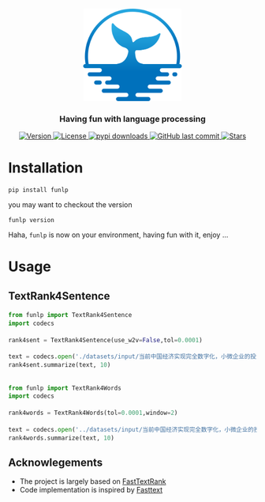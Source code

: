 
<p align="center">
    <img width="200" src="https://github.com/szj2ys/funlp/raw/master/datasets/resources/logo.png"/>
</p>

<h3 align="center">
    <p>Having fun with language processing</p>
</h3>


<p align="center">
    <a href="https://python.org/pypi/funlp">
        <img src="https://badge.fury.io/py/funlp.svg" alt="Version"/>
    </a>
    <a href="https://python.org/pypi/funlp">
        <img src="https://img.shields.io/pypi/l/funlp.svg?color=orange" alt="License"/>
    </a>
    <a href="https://python.org/pypi/funlp">
        <img src="https://img.shields.io/pypi/dm/funlp?color=blue" alt="pypi downloads"/>
    </a>
    <a href="https://python.org/pypi/funlp">
        <img src="https://img.shields.io/github/last-commit/szj2ys/funlp?color=blue" alt="GitHub last commit"/>
    </a>
    <a href="https://github.com/szj2ys/funlp">
        <img src="https://img.shields.io/github/stars/szj2ys/funlp?style=social" alt="Stars"/>
    </a>
</p>




# Installation
```shell
pip install funlp
```
you may want to checkout the version
```shell
funlp version
```
Haha, `funlp` is now on your environment, having fun with it, enjoy ...


# Usage
## TextRank4Sentence
```python
from funlp import TextRank4Sentence
import codecs

rank4sent = TextRank4Sentence(use_w2v=False,tol=0.0001)

text = codecs.open('./datasets/input/当前中国经济实现完全数字化，小微企业的投资机会将是蓝海.txt', 'r', 'utf-8').read()
rank4sent.summarize(text, 10)
```

## 
```python
from funlp import TextRank4Words
import codecs

rank4words = TextRank4Words(tol=0.0001,window=2)

text = codecs.open('../datasets/input/当前中国经济实现完全数字化，小微企业的投资机会将是蓝海.txt', 'r', 'utf-8').read()
rank4words.summarize(text, 10)
```

## Acknowlegements
*   The project is largely based on [FastTextRank](https://github.com/ArtistScript/FastTextRank)
*   Code implementation is inspired by [Fasttext](https://github.com/facebookresearch/torchbeast)

